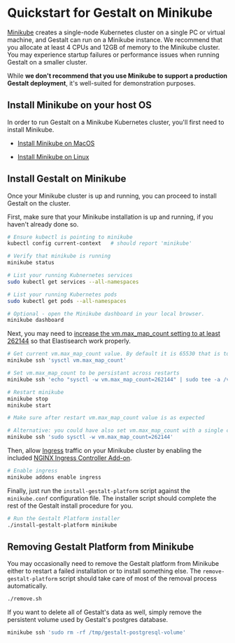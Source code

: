 # Quickstart for Gestalt on Minikube

[Minikube](https://kubernetes.io/docs/setup/minikube/) creates a single-node Kubernetes cluster on a single PC or virtual machine, and
Gestalt can run on a Minikube instance.  We recommend that you allocate at least 4 CPUs and 12GB of memory to the Minikube cluster.  You 
may experience startup failures or performance issues when running Gestalt on a smaller cluster.

While __we don't recommend that you use Minikube to support a production Gestalt deployment__, it's well-suited for demonstration purposes.

## Install Minikube on your host OS

In order to run Gestalt on a Minikube Kubernetes cluster, you'll first need to install Minikube.

- [Install Minikube on MacOS](./readme_minikube_macos.md)

- [Install Minikube on Linux](./readme_minikube_linux.md)

## Install Gestalt on Minikube

Once your Minikube cluster is up and running, you can proceed to install Gestalt on the cluster.

First, make sure that your Minikube installation is up and running, if you haven't already done so.

```sh
# Ensure kubectl is pointing to minikube
kubectl config current-context   # should report 'minikube'

# Verify that minikube is running
minikube status

# List your running Kubnernetes services
sudo kubectl get services --all-namespaces

# List your running Kubernetes pods
sudo kubectl get pods --all-namespaces

# Optional - open the Minikube dashboard in your local browser.
minikube dashboard
```

Next, you may need to [increase the vm.max_map_count setting to at least 262144](https://github.com/kubernetes/minikube/issues/2367) so that Elastisearch work properly.

```sh
# Get current vm.max_map_count value. By default it is 65530 that is too low.
minikube ssh 'sysctl vm.max_map_count'

# Set vm.max_map_count to be persistant across restarts
minikube ssh 'echo "sysctl -w vm.max_map_count=262144" | sudo tee -a /var/lib/boot2docker/bootlocal.sh'

# Restart minikube
minikube stop
minikube start

# Make sure after restart vm.max_map_count value is as expected

# Alternative: you could have also set vm.max_map_count with a single command, however it would not persist after restart
minikube ssh 'sudo sysctl -w vm.max_map_count=262144'
```

Then, allow [Ingress](https://kubernetes.io/docs/concepts/services-networking/ingress/) traffic on your Minikube cluster by enabling the
included [NGINX Ingress Controller Add-on](https://github.com/kubernetes/ingress-nginx/).

```sh
# Enable ingress
minikube addons enable ingress

```

Finally, just run the `install-gestalt-platform` script against the `minikube.conf` configuration file.  The installer script should complete the 
rest of the Gestalt install procedure for you.

```sh
# Run the Gestalt Platform installer
./install-gestalt-platform minikube

```

## Removing Gestalt Platform from Minikube

You may occasionally need to remove the Gestalt platform from Minikube either to restart a failed installation or to install something else.
The `remove-gestalt-platform` script should take care of most of the removal process automatically.

```sh
./remove.sh
```

If you want to delete all of Gestalt's data as well, simply remove the persistent volume used by Gestalt's postgres database.

```sh
minikube ssh 'sudo rm -rf /tmp/gestalt-postgresql-volume'
```

